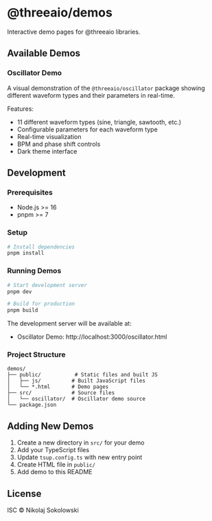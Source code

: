 # @threeaio/demos

Interactive demo pages for @threeaio libraries.

## Available Demos

### Oscillator Demo
A visual demonstration of the `@threeaio/oscillator` package showing different waveform types and their parameters in real-time.

Features:
- 11 different waveform types (sine, triangle, sawtooth, etc.)
- Configurable parameters for each waveform type
- Real-time visualization
- BPM and phase shift controls
- Dark theme interface

## Development

### Prerequisites
- Node.js >= 16
- pnpm >= 7

### Setup
```bash
# Install dependencies
pnpm install
```

### Running Demos
```bash
# Start development server
pnpm dev

# Build for production
pnpm build
```

The development server will be available at:
- Oscillator Demo: http://localhost:3000/oscillator.html

### Project Structure
```
demos/
├── public/           # Static files and built JS
│   ├── js/          # Built JavaScript files
│   └── *.html       # Demo pages
├── src/             # Source files
│   └── oscillator/  # Oscillator demo source
└── package.json
```

## Adding New Demos

1. Create a new directory in `src/` for your demo
2. Add your TypeScript files
3. Update `tsup.config.ts` with new entry point
4. Create HTML file in `public/`
5. Add demo to this README

## License

ISC © Nikolaj Sokolowski
